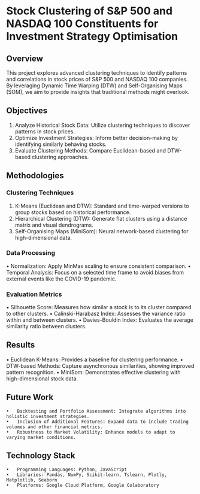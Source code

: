 # Stock Clustering of S&P 500 and NASDAQ 100 Constituents for Investment Strategy Optimisation



## Overview

This project explores advanced clustering techniques to identify patterns and correlations in stock prices of S&P 500 and NASDAQ 100 companies. By leveraging Dynamic Time Warping (DTW) and Self-Organising Maps (SOM), we aim to provide insights that traditional methods might overlook.

## Objectives

1.	Analyze Historical Stock Data: Utilize clustering techniques to discover patterns in stock prices.
2.	Optimize Investment Strategies: Inform better decision-making by identifying similarly behaving stocks.
3.	Evaluate Clustering Methods: Compare Euclidean-based and DTW-based clustering approaches.

## Methodologies

### Clustering Techniques

1.	K-Means (Euclidean and DTW): Standard and time-warped versions to group stocks based on historical performance.
2.	Hierarchical Clustering (DTW): Generate flat clusters using a distance matrix and visual dendrograms.
3.	Self-Organising Maps (MiniSom): Neural network-based clustering for high-dimensional data.

### Data Processing

•	Normalization: Apply MinMax scaling to ensure consistent comparison.
•	Temporal Analysis: Focus on a selected time frame to avoid biases from external events like the COVID-19 pandemic.

### Evaluation Metrics

•	Silhouette Score: Measures how similar a stock is to its cluster compared to other clusters.
•	Calinski-Harabasz Index: Assesses the variance ratio within and between clusters.
•	Davies-Bouldin Index: Evaluates the average similarity ratio between clusters.

## Results

•	Euclidean K-Means: Provides a baseline for clustering performance.
•	DTW-based Methods: Capture asynchronous similarities, showing improved pattern recognition.
•	MiniSom: Demonstrates effective clustering with high-dimensional stock data.

## Future Work

	•	Backtesting and Portfolio Assessment: Integrate algorithms into holistic investment strategies.
	•	Inclusion of Additional Features: Expand data to include trading volumes and other financial metrics.
	•	Robustness to Market Volatility: Enhance models to adapt to varying market conditions.

## Technology Stack

	•	Programming Languages: Python, JavaScript
	•	Libraries: Pandas, NumPy, Scikit-learn, Tslearn, Plotly, Matplotlib, Seaborn
	•	Platforms: Google Cloud Platform, Google Colaboratory
